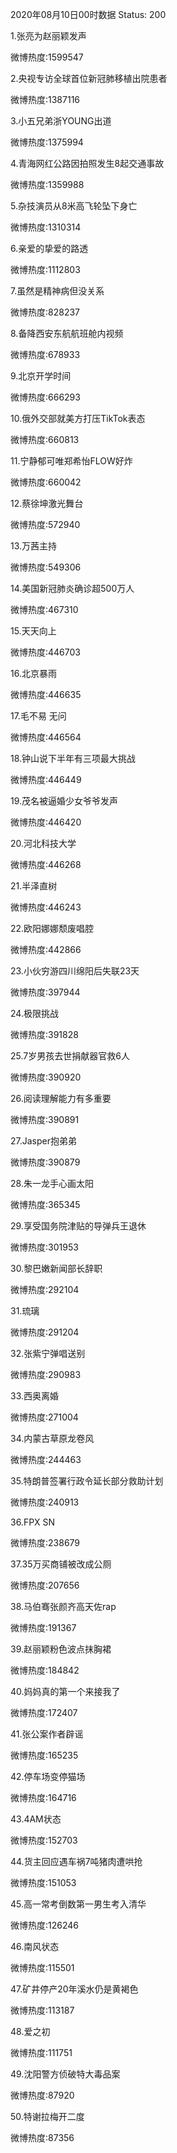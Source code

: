 2020年08月10日00时数据
Status: 200

1.张亮为赵丽颖发声

微博热度:1599547

2.央视专访全球首位新冠肺移植出院患者

微博热度:1387116

3.小五兄弟浙YOUNG出道

微博热度:1375994

4.青海网红公路因拍照发生8起交通事故

微博热度:1359988

5.杂技演员从8米高飞轮坠下身亡

微博热度:1310314

6.亲爱的挚爱的路透

微博热度:1112803

7.虽然是精神病但没关系

微博热度:828237

8.备降西安东航航班舱内视频

微博热度:678933

9.北京开学时间

微博热度:666293

10.俄外交部就美方打压TikTok表态

微博热度:660813

11.宁静郁可唯郑希怡FLOW好炸

微博热度:660042

12.蔡徐坤激光舞台

微博热度:572940

13.万茜主持

微博热度:549306

14.美国新冠肺炎确诊超500万人

微博热度:467310

15.天天向上

微博热度:446703

16.北京暴雨

微博热度:446635

17.毛不易 无问

微博热度:446564

18.钟山说下半年有三项最大挑战

微博热度:446449

19.茂名被逼婚少女爷爷发声

微博热度:446420

20.河北科技大学

微博热度:446268

21.半泽直树

微博热度:446243

22.欧阳娜娜颓废唱腔

微博热度:442866

23.小伙穷游四川绵阳后失联23天

微博热度:397944

24.极限挑战

微博热度:391828

25.7岁男孩去世捐献器官救6人

微博热度:390920

26.阅读理解能力有多重要

微博热度:390891

27.Jasper抱弟弟

微博热度:390879

28.朱一龙手心画太阳

微博热度:365345

29.享受国务院津贴的导弹兵王退休

微博热度:301953

30.黎巴嫩新闻部长辞职

微博热度:292104

31.琉璃

微博热度:291204

32.张紫宁弹唱送别

微博热度:290983

33.西奥离婚

微博热度:271004

34.内蒙古草原龙卷风

微博热度:244463

35.特朗普签署行政令延长部分救助计划

微博热度:240913

36.FPX SN

微博热度:238679

37.35万买商铺被改成公厕

微博热度:207656

38.马伯骞张颜齐高天佐rap

微博热度:191367

39.赵丽颖粉色波点抹胸裙

微博热度:184842

40.妈妈真的第一个来接我了

微博热度:172407

41.张公案作者辟谣

微博热度:165235

42.停车场变停猫场

微博热度:164716

43.4AM状态

微博热度:152703

44.货主回应遇车祸7吨猪肉遭哄抢

微博热度:151053

45.高一常考倒数第一男生考入清华

微博热度:126246

46.南风状态

微博热度:115501

47.矿井停产20年溪水仍是黄褐色

微博热度:113187

48.爱之初

微博热度:111751

49.沈阳警方侦破特大毒品案

微博热度:87920

50.特谢拉梅开二度

微博热度:87356

